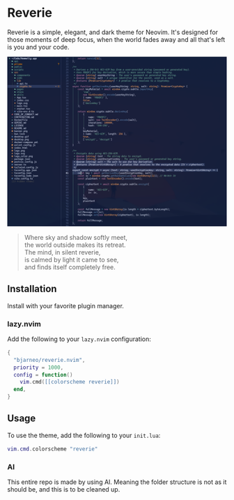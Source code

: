 # Reverie

Reverie is a simple, elegant, and dark theme for Neovim. It's designed for those moments of deep focus, when the world fades away and all that's left is you and your code.

<p align="center">
  <img src="theme.png" alt="Reverie Theme Preview">
</p>

> Where sky and shadow softly meet,  
> the world outside makes its retreat.  
> The mind, in silent reverie,  
> is calmed by light it came to see,  
> and finds itself completely free.  

## Installation

Install with your favorite plugin manager.

### lazy.nvim

Add the following to your `lazy.nvim` configuration:

```lua
{
  "bjarneo/reverie.nvim",
  priority = 1000,
  config = function()
    vim.cmd([[colorscheme reverie]])
  end,
}
```

## Usage

To use the theme, add the following to your `init.lua`:

```lua
vim.cmd.colorscheme "reverie"
```

### AI 
This entire repo is made by using AI. Meaning the folder structure is not as it should be, and this is to be cleaned up.

